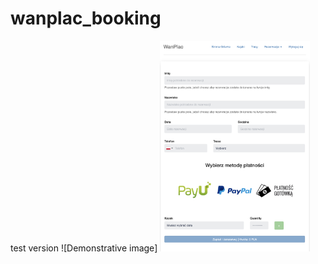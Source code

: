 # wanplac_booking
test version
![Demonstrative image]
<img src="https://github.com/mstelwach/wanplac_booking/blob/master/demonstrative_image.png" width="240">
